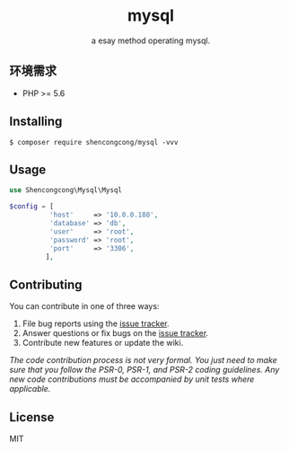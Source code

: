 <h1 align="center"> mysql </h1>

<p align="center"> a esay method operating mysql.</p>


## 环境需求

- PHP >= 5.6

## Installing

```shell
$ composer require shencongcong/mysql -vvv
```

## Usage

```php
use Shencongcong\Mysql\Mysql

$config = [
          'host'     => '10.0.0.180',
          'database' => 'db',
          'user'     => 'root',
          'password' => 'root',
          'port'     => '3306',
         ],

```

## Contributing

You can contribute in one of three ways:

1. File bug reports using the [issue tracker](https://github.com/shencongcong/mysql/issues).
2. Answer questions or fix bugs on the [issue tracker](https://github.com/shencongcong/mysql/issues).
3. Contribute new features or update the wiki.

_The code contribution process is not very formal. You just need to make sure that you follow the PSR-0, PSR-1, and PSR-2 coding guidelines. Any new code contributions must be accompanied by unit tests where applicable._

## License

MIT